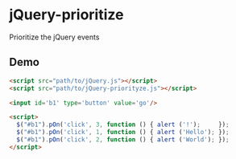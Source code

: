 jQuery-prioritize
=================

Prioritize the jQuery events

## Demo

```HTML
<script src="path/to/jQuery.js"></script>
<script src="path/to/jQuery-priorityze.js"></script>

<input id='b1' type='button' value='go'/>

<script>
  $("#b1").pOn('click', 3, function () { alert ('!');     });
  $("#b1").pOn('click', 1, function () { alert ('Hello'); });
  $("#b1").pOn('click', 2, function () { alert ('World'); });
</script>
```
